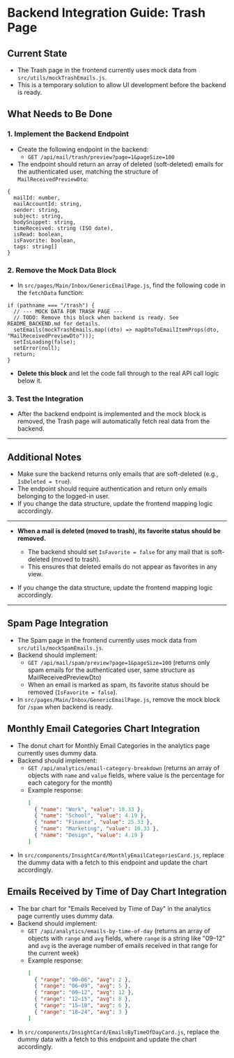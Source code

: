 # Backend Integration Guide: Trash Page

## Current State

- The Trash page in the frontend currently uses mock data from `src/utils/mockTrashEmails.js`.
- This is a temporary solution to allow UI development before the backend is ready.

## What Needs to Be Done

### 1. Implement the Backend Endpoint

- Create the following endpoint in the backend:
  - `GET /api/mail/trash/preview?page=1&pageSize=100`
- The endpoint should return an array of deleted (soft-deleted) emails for the authenticated user, matching the structure of `MailReceivedPreviewDto`:

```
{
  mailId: number,
  mailAccountId: string,
  sender: string,
  subject: string,
  bodySnippet: string,
  timeReceived: string (ISO date),
  isRead: boolean,
  isFavorite: boolean,
  tags: string[]
}
```

### 2. Remove the Mock Data Block

- In `src/pages/Main/Inbox/GenericEmailPage.js`, find the following code in the `fetchData` function:

```
if (pathname === "/trash") {
  // --- MOCK DATA FOR TRASH PAGE ---
  // TODO: Remove this block when backend is ready. See README_BACKEND.md for details.
  setEmails(mockTrashEmails.map((dto) => mapDtoToEmailItemProps(dto, "MailReceivedPreviewDto")));
  setIsLoading(false);
  setError(null);
  return;
}
```

- **Delete this block** and let the code fall through to the real API call logic below it.

### 3. Test the Integration

- After the backend endpoint is implemented and the mock block is removed, the Trash page will automatically fetch real data from the backend.

---

## Additional Notes

- Make sure the backend returns only emails that are soft-deleted (e.g., `IsDeleted = true`).
- The endpoint should require authentication and return only emails belonging to the logged-in user.
- If you change the data structure, update the frontend mapping logic accordingly.

---

- **When a mail is deleted (moved to trash), its favorite status should be removed.**

  - The backend should set `IsFavorite = false` for any mail that is soft-deleted (moved to trash).
  - This ensures that deleted emails do not appear as favorites in any view.

- If you change the data structure, update the frontend mapping logic accordingly.

---

## Spam Page Integration

- The Spam page in the frontend currently uses mock data from `src/utils/mockSpamEmails.js`.
- Backend should implement:
  - `GET /api/mail/spam/preview?page=1&pageSize=100` (returns only spam emails for the authenticated user, same structure as MailReceivedPreviewDto)
  - When an email is marked as spam, its favorite status should be removed (`IsFavorite = false`).
- In `src/pages/Main/Inbox/GenericEmailPage.js`, remove the mock block for `/spam` when backend is ready.

## Monthly Email Categories Chart Integration

- The donut chart for Monthly Email Categories in the analytics page currently uses dummy data.
- Backend should implement:
  - `GET /api/analytics/email-category-breakdown` (returns an array of objects with `name` and `value` fields, where value is the percentage for each category for the month)
  - Example response:
    ```json
    [
      { "name": "Work", "value": 10.33 },
      { "name": "School", "value": 4.19 },
      { "name": "Finance", "value": 25.33 },
      { "name": "Marketing", "value": 10.33 },
      { "name": "Design", "value": 4.19 }
    ]
    ```
- In `src/components/InsightCard/MonthlyEmailCategoriesCard.js`, replace the dummy data with a fetch to this endpoint and update the chart accordingly.

## Emails Received by Time of Day Chart Integration

- The bar chart for "Emails Received by Time of Day" in the analytics page currently uses dummy data.
- Backend should implement:
  - `GET /api/analytics/emails-by-time-of-day` (returns an array of objects with `range` and `avg` fields, where `range` is a string like "09–12" and `avg` is the average number of emails received in that range for the current week)
  - Example response:
    ```json
    [
      { "range": "00–06", "avg": 2 },
      { "range": "06–09", "avg": 5 },
      { "range": "09–12", "avg": 12 },
      { "range": "12–15", "avg": 8 },
      { "range": "15–18", "avg": 6 },
      { "range": "18–24", "avg": 3 }
    ]
    ```
- In `src/components/InsightCard/EmailsByTimeOfDayCard.js`, replace the dummy data with a fetch to this endpoint and update the chart accordingly.
